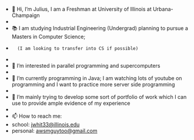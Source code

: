- 👋 Hi, I’m Julius, I am a Freshman at University of Illinois at Urbana-Champaign
-         
- 📚 I am studying Industrial Engineering (Undergrad) planning to pursue a Masters in Computer Science;
-       (I am looking to transfer into CS if possible)
-    
- 👀 I’m interested in parallel programming and supercomputers
- 
- 🌱 I’m currently programming in Java; I am watching lots of youtube on programming and I want to practice more server side programming 
- 
- 🥞 I’m mainly trying to develop some sort of portfolio of work which I can use to provide ample evidence of my experience
- 
- 📫 How to reach me:
- school: jwhit33@illinois.edu
- personal: awsmguytoo@gmail.com
